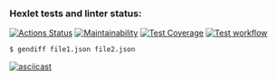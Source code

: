 ### Hexlet tests and linter status:
[![Actions Status](https://github.com/DarkJunior59/frontend-project-lvl2/workflows/hexlet-check/badge.svg)](https://github.com/DarkJunior59/frontend-project-lvl2/actions)
[![Maintainability](https://api.codeclimate.com/v1/badges/9b9191578180a25ef4bb/maintainability)](https://codeclimate.com/github/DarkJunior59/frontend-project-lvl2/maintainability)
[![Test Coverage](https://api.codeclimate.com/v1/badges/9b9191578180a25ef4bb/test_coverage)](https://codeclimate.com/github/DarkJunior59/frontend-project-lvl2/test_coverage)
[![Test workflow](https://github.com/DarkJunior59/frontend-project-lvl2/actions/workflows/test/badge.svg)](https://github.com/DarkJunior59/frontend-project-lvl2/actions)

```sh 
$ gendiff file1.json file2.json
```

[![asciicast](https://asciinema.org/a/c6Ohj4sgJGZEaqCyYm8od92NH.svg)](https://asciinema.org/a/c6Ohj4sgJGZEaqCyYm8od92NH)